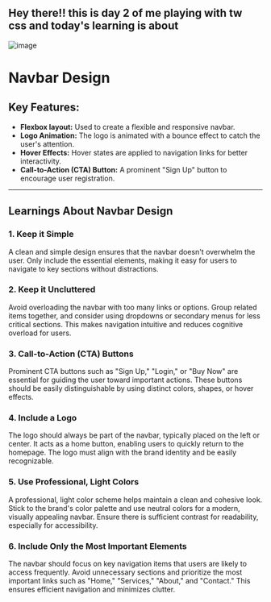 ## Hey there!! this is day 2 of me playing with tw css and today's learning is about


![image](https://github.com/user-attachments/assets/746adb6c-048f-4a94-baef-f2c879ebfa8c)










# Navbar Design 

## Key Features:
- **Flexbox layout:** Used to create a flexible and responsive navbar.
- **Logo Animation:** The logo is animated with a bounce effect to catch the user's attention.
- **Hover Effects:** Hover states are applied to navigation links for better interactivity.
- **Call-to-Action (CTA) Button:** A prominent "Sign Up" button to encourage user registration.

---

## Learnings About Navbar Design

### 1. **Keep it Simple**
A clean and simple design ensures that the navbar doesn't overwhelm the user. Only include the essential elements, making it easy for users to navigate to key sections without distractions.

### 2. **Keep it Uncluttered**
Avoid overloading the navbar with too many links or options. Group related items together, and consider using dropdowns or secondary menus for less critical sections. This makes navigation intuitive and reduces cognitive overload for users.

### 3. **Call-to-Action (CTA) Buttons**
Prominent CTA buttons such as "Sign Up," "Login," or "Buy Now" are essential for guiding the user toward important actions. These buttons should be easily distinguishable by using distinct colors, shapes, or hover effects.

### 4. **Include a Logo**
The logo should always be part of the navbar, typically placed on the left or center. It acts as a home button, enabling users to quickly return to the homepage. The logo must align with the brand identity and be easily recognizable.

### 5. **Use Professional, Light Colors**
A professional, light color scheme helps maintain a clean and cohesive look. Stick to the brand's color palette and use neutral colors for a modern, visually appealing navbar. Ensure there is sufficient contrast for readability, especially for accessibility.

### 6. **Include Only the Most Important Elements**
The navbar should focus on key navigation items that users are likely to access frequently. Avoid unnecessary sections and prioritize the most important links such as "Home," "Services," "About," and "Contact." This ensures efficient navigation and minimizes clutter.

